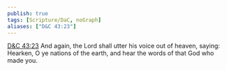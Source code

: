 ```yaml
---
publish: true
tags: [Scripture/DaC, noGraph]
aliases: ["D&C 43:23"]
---
```

[D&C 43:23](https://churchofjesuschrist.org/study/scriptures/dc-testament/dc/43?lang=eng&id=p23#p23) And again, the Lord shall utter his voice out of heaven, saying: Hearken, O ye nations of the earth, and hear the words of that God who made you.
